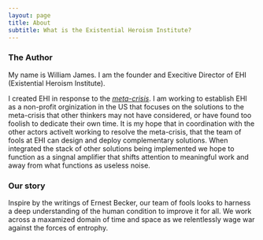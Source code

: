 ```yaml
---
layout: page
title: About
subtitle: What is the Existential Heroism Institute?
---
```

### The Author 
My name is William James. I am the founder and Execitive Director of EHI (Existential Heroism Institute).

I created EHI in response to the [*meta-crisis*](https://metacrisis.org/META-CRISIS/00.+%F0%9F%91%8B+About/Start+Here). I am working to establish EHI as a non-profit orginization in the US that focuses on the solutions to the meta-crisis that other thinkers may not have considered, or have found too foolish to dedicate their own time. It is my hope that in coordination with the other actors activelt working to resolve the meta-crisis, that the team of fools at EHI can design and deploy complementary solutions. When integrated the stack of other solutions being implemented we hope to function as a singnal amplifier that shifts attention to meaningful work and away from what functions as useless noise.

### Our story

Inspire by the writings of Ernest Becker, our team of fools looks to harness a deep understanding of the human condition to improve it for all. We work across a maxamized domain of time and space as we relentlessly wage war against the forces of entrophy.
